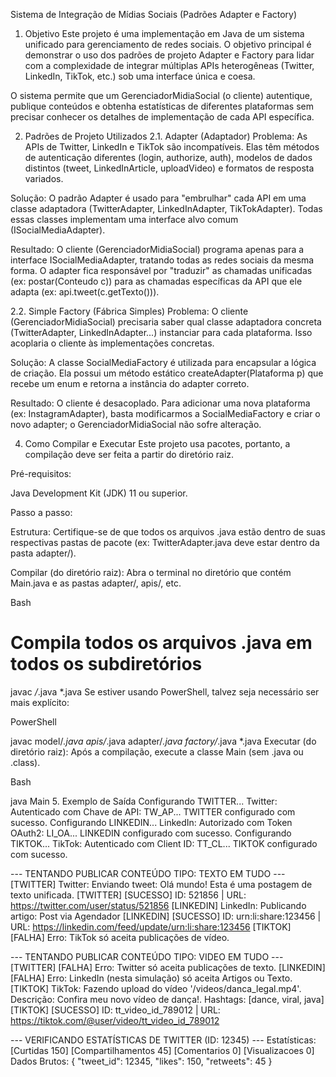Sistema de Integração de Mídias Sociais (Padrões Adapter e Factory)
1. Objetivo
Este projeto é uma implementação em Java de um sistema unificado para gerenciamento de redes sociais. O objetivo principal é demonstrar o uso dos padrões de projeto Adapter e Factory para lidar com a complexidade de integrar múltiplas APIs heterogêneas (Twitter, LinkedIn, TikTok, etc.) sob uma interface única e coesa.

O sistema permite que um GerenciadorMidiaSocial (o cliente) autentique, publique conteúdos e obtenha estatísticas de diferentes plataformas sem precisar conhecer os detalhes de implementação de cada API específica.

2. Padrões de Projeto Utilizados
2.1. Adapter (Adaptador)
Problema: As APIs de Twitter, LinkedIn e TikTok são incompatíveis. Elas têm métodos de autenticação diferentes (login, authorize, auth), modelos de dados distintos (tweet, LinkedInArticle, uploadVideo) e formatos de resposta variados.

Solução: O padrão Adapter é usado para "embrulhar" cada API em uma classe adaptadora (TwitterAdapter, LinkedInAdapter, TikTokAdapter). Todas essas classes implementam uma interface alvo comum (ISocialMediaAdapter).

Resultado: O cliente (GerenciadorMidiaSocial) programa apenas para a interface ISocialMediaAdapter, tratando todas as redes sociais da mesma forma. O adapter fica responsável por "traduzir" as chamadas unificadas (ex: postar(Conteudo c)) para as chamadas específicas da API que ele adapta (ex: api.tweet(c.getTexto())).

2.2. Simple Factory (Fábrica Simples)
Problema: O cliente (GerenciadorMidiaSocial) precisaria saber qual classe adaptadora concreta (TwitterAdapter, LinkedInAdapter...) instanciar para cada plataforma. Isso acoplaria o cliente às implementações concretas.

Solução: A classe SocialMediaFactory é utilizada para encapsular a lógica de criação. Ela possui um método estático createAdapter(Plataforma p) que recebe um enum e retorna a instância do adapter correto.

Resultado: O cliente é desacoplado. Para adicionar uma nova plataforma (ex: InstagramAdapter), basta modificarmos a SocialMediaFactory e criar o novo adapter; o GerenciadorMidiaSocial não sofre alteração.

4. Como Compilar e Executar
Este projeto usa pacotes, portanto, a compilação deve ser feita a partir do diretório raiz.

Pré-requisitos:

Java Development Kit (JDK) 11 ou superior.

Passo a passo:

Estrutura: Certifique-se de que todos os arquivos .java estão dentro de suas respectivas pastas de pacote (ex: TwitterAdapter.java deve estar dentro da pasta adapter/).

Compilar (do diretório raiz): Abra o terminal no diretório que contém Main.java e as pastas adapter/, apis/, etc.

Bash

# Compila todos os arquivos .java em todos os subdiretórios
javac */*.java *.java
Se estiver usando PowerShell, talvez seja necessário ser mais explícito:

PowerShell

javac model/*.java apis/*.java adapter/*.java factory/*.java *.java
Executar (do diretório raiz): Após a compilação, execute a classe Main (sem .java ou .class).

Bash

java Main
5. Exemplo de Saída
Configurando TWITTER...
Twitter: Autenticado com Chave de API: TW_AP...
TWITTER configurado com sucesso.
Configurando LINKEDIN...
LinkedIn: Autorizado com Token OAuth2: LI_OA...
LINKEDIN configurado com sucesso.
Configurando TIKTOK...
TikTok: Autenticado com Client ID: TT_CL...
TIKTOK configurado com sucesso.

--- TENTANDO PUBLICAR CONTEÚDO TIPO: TEXTO EM TUDO ---
[TWITTER] Twitter: Enviando tweet: Olá mundo! Esta é uma postagem de texto unificada.
[TWITTER] [SUCESSO] ID: 521856 | URL: https://twitter.com/user/status/521856
[LINKEDIN] LinkedIn: Publicando artigo: Post via Agendador
[LINKEDIN] [SUCESSO] ID: urn:li:share:123456 | URL: https://linkedin.com/feed/update/urn:li:share:123456
[TIKTOK] [FALHA] Erro: TikTok só aceita publicações de vídeo.

--- TENTANDO PUBLICAR CONTEÚDO TIPO: VIDEO EM TUDO ---
[TWITTER] [FALHA] Erro: Twitter só aceita publicações de texto.
[LINKEDIN] [FALHA] Erro: LinkedIn (nesta simulação) só aceita Artigos ou Texto.
[TIKTOK] TikTok: Fazendo upload do vídeo '/videos/danca_legal.mp4'. Descrição: Confira meu novo vídeo de dança!. Hashtags: [dance, viral, java]
[TIKTOK] [SUCESSO] ID: tt_video_id_789012 | URL: https://tiktok.com/@user/video/tt_video_id_789012

--- VERIFICANDO ESTATÍSTICAS DE TWITTER (ID: 12345) ---
Estatísticas: [Curtidas 150] [Compartilhamentos 45] [Comentarios 0] [Visualizacoes 0]
    Dados Brutos: { "tweet_id": 12345, "likes": 150, "retweets": 45 }
